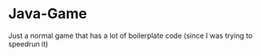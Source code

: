 # Java-Game
Just a normal game that has a lot of boilerplate code (since I was trying to speedrun it)
